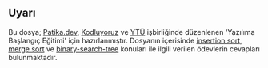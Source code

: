 ## Uyarı
Bu dosya; [Patika.dev](https://patika.dev), [Kodluyoruz](https://kodluyoruz.org) ve [YTÜ](https://yildiz.edu.tr) işbirliğinde düzenlenen 'Yazılıma Başlangıç Eğitimi' için hazırlanmıştır. Dosyanın içerisinde [insertion sort](https://github.com/bademayberk/Patika.dev-Veri-Yapilari-ve-Algoritmalar/blob/main/Insertion_Sort.md), [merge sort](https://github.com/bademayberk/Patika.dev-Veri-Yapilari-ve-Algoritmalar/blob/main/Merge_Sort.md) ve [binary-search-tree](https://github.com/bademayberk/Patika.dev-Veri-Yapilari-ve-Algoritmalar/blob/main/Binary_Search_Tree.md) konuları ile ilgili verilen ödevlerin cevapları bulunmaktadır.
